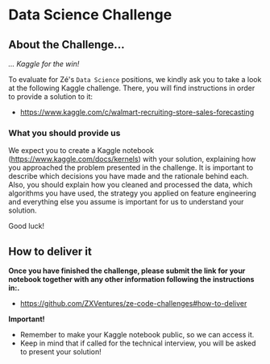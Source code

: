 # Data Science Challenge

## About the Challenge... 

*... Kaggle for the win!* 

To evaluate for Zé's `Data Science` positions, we kindly ask you to take a look at the following Kaggle challenge. There, you will find instructions in order to provide a solution to it: 

- https://www.kaggle.com/c/walmart-recruiting-store-sales-forecasting

### What you should provide us

We expect you to create a Kaggle notebook (https://www.kaggle.com/docs/kernels) with your solution, explaining how you approached the problem presented in the challenge. It is important to describe which decisions you have made and the rationale behind each. Also, you should explain how you cleaned and processed the data, which algorithms you have used, the strategy you applied on feature engineering and everything else you assume is important for us to understand your solution.

Good luck!

## How to deliver it


**Once you have finished the challenge, please submit the link for your notebook together with any other information following the instructions in:.**
- https://github.com/ZXVentures/ze-code-challenges#how-to-deliver

**Important!**
- Remember to make your Kaggle notebook public, so we can access it.
- Keep in mind that if called for the technical interview, you will be asked to present your solution!